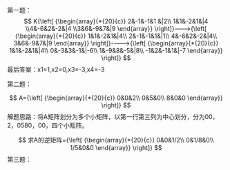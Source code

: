 第一题：
$$
K{\left[ {\begin{array}{*{20}{c}}
2&-1&-1&1 &|2\\
1&1&-2&1&|4
\\4&-6&2&-2&|4
\\3&6&-9&7&|9
\end{array}} \right]}--->{\left[ {\begin{array}{*{20}{c}}
1&1&-2&1&|4\\
2&-1&-1&1&|1\\
4&-6&2&-2&|4\\
3&6&-9&7&|9
\end{array}} \right]}---->{\left[ {\begin{array}{*{20}{c}}
1&1&-2&1&|4\\
0&-3&3&-1&|-6\\
1&-9&8&-5&|8\\
-1&2&-1&1&|-7
\end{array}} \right]}
$$
最后答案：x1=1,x2=0,x3=-3,x4=-3

第二题：


$$
A={\left[ {\begin{array}{*{20}{c}}
0&0&2\\
0&5&0\\
8&0&0
\end{array}} \right]}
$$
解题思路：将A矩阵划分为多个小矩阵，以第一行第三列为中心划分，分为00，2，0580，00，四个小矩阵。


$$
求A的逆矩阵={\left[ {\begin{array}{*{20}{c}}
0&0&1/2\\
0&1/8&0\\
1/5&0&0
\end{array}} \right]}
$$
第三题：